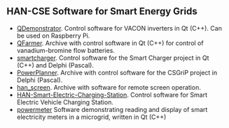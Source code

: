## HAN-CSE Software for Smart Energy Grids

  * [QDemonstrator](https://github.com/hancse/QDemonstrator). Control software for VACON inverters in Qt (C++). Can be used on Raspberry Pi.
  * [QFarmer](https://github.com/hancse/QFarmer). Archive with control software in Qt (C++) for control of vanadium-bromine flow batteries.
* [smartcharger](https://github.com/hancse/smartcharger). Control software for the Smart Charger project in Qt (C++) and Delphi (Pascal).
* [PowerPlanner](https://github.com/hancse/PowerPlanner). Archive with control software for the CSGriP project in Delphi (Pascal).
* [han_screen](https://github.com/hancse/han_screen). Archive with software for remote screen operation.
* [HAN-Smart-Electric-Charging-Station](https://github.com/hancse/HAN-Smart-Electric-Charging-Station). Control software for Smart Electric Vehicle Charging Station.
* [powermeter](https://github.com/hancse/powermeter) Software demonstrating reading and display of smart electricity meters in a microgrid, written in Qt (C++)
